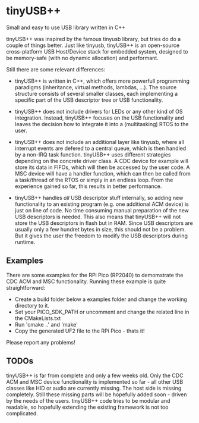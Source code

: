 # tinyUSB++
Small and easy to use USB library written in C++

tinyUSB++ was inspired by the famous tinyusb library, but tries do
do a couple of things better. Just like tinyusb, tinyUSB++ is an
open-source cross-platform USB Host/Device stack for embedded system,
designed to be memory-safe (with no dynamic allocation) and performant.

Still there are some relevant differences:

* tinyUSB++ is written in C++, which offers more powerfull
  programming paradigms (inheritance, virtual methods, lambdas, ...).
  The source structure consists of several smaller classes, each implementing
  a specific part of the USB descriptor tree or USB functionality.

* tinyUSB++ does not include drivers for LEDs or any other kind of OS
  integration. Instead, tinyUSB++ focuses on the USB functionality
  and leaves the decision how to integrate it into a (multitasking)
  RTOS to the user.

* tinyUSB++ does not include an additional layer like tinyusb, where
  all interrupt events are defered to a central queue, which is then
  handled by a non-IRQ task function. tinyUSB++ uses different strategies
  depending on the concrete driver class. A CDC device for example will
  store its data in FIFOs, which will then be accessed by the user code.
  A MSC device will have a handler function, which can then be called from
  a task/thread of the RTOS or simply in an endless loop. From the
  experience gained so far, this results in better performance.

* tinyUSB++ handles _all_ USB descriptor stuff internally, so adding new
  functionality to an existing program (e.g. one additional ACM device)
  is just on line of code. No time consuming manual preparation of the
  new USB descriptors is needed. This also means that tinyUSB++ will not
  store the USB descriptors in flash but in RAM. Since USB descriptors 
  are usually only a few hundret bytes in size, this should not be a 
  problem. But it gives the user the freedom to modify the USB descriptors
  during runtime.
 
## Examples

There are some examples for the RPi Pico (RP2040) to demomstrate the
CDC ACM and MSC functionality. Running these example is quite
straightforward:

* Create a build folder below a examples folder and change the
  working directory to it.
* Set your PICO_SDK_PATH or uncomment and change the related line in the
  CMakeLists.txt
* Run 'cmake ..' and 'make'
* Copy the generated UF2 file to the RPi Pico - thats it!

Please report any problems!

## TODOs

tinyUSB++ is far from complete and only a few weeks old. Only the CDC ACM
and MSC device functionality is implemented so far - all other USB classes like
HID or audio are currently missing. The host side is missing completely.
Still these missing parts will be hopefully added soon - driven by the
needs of the users. tinyUSB++ code tries to be modular and readable, so
hopefully extending the existing framework is not too complicated.
